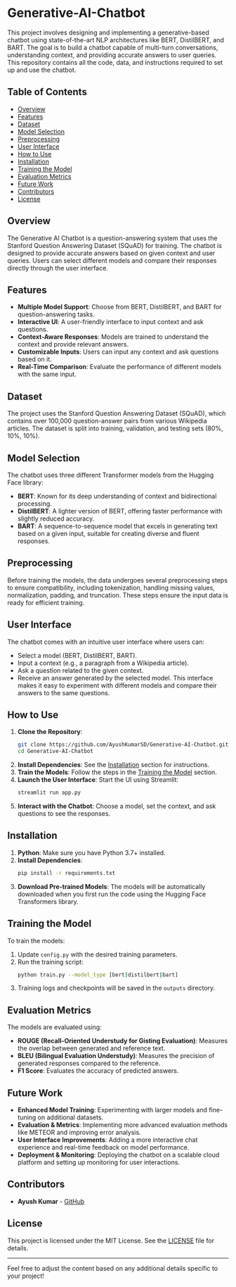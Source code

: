# Generative-AI-Chatbot


This project involves designing and implementing a generative-based chatbot using state-of-the-art NLP architectures like BERT, DistilBERT, and BART. The goal is to build a chatbot capable of multi-turn conversations, understanding context, and providing accurate answers to user queries. This repository contains all the code, data, and instructions required to set up and use the chatbot.

## Table of Contents
- [Overview](#overview)
- [Features](#features)
- [Dataset](#dataset)
- [Model Selection](#model-selection)
- [Preprocessing](#preprocessing)
- [User Interface](#user-interface)
- [How to Use](#how-to-use)
- [Installation](#installation)
- [Training the Model](#training-the-model)
- [Evaluation Metrics](#evaluation-metrics)
- [Future Work](#future-work)
- [Contributors](#contributors)
- [License](#license)

## Overview
The Generative AI Chatbot is a question-answering system that uses the Stanford Question Answering Dataset (SQuAD) for training. The chatbot is designed to provide accurate answers based on given context and user queries. Users can select different models and compare their responses directly through the user interface.

## Features
- **Multiple Model Support**: Choose from BERT, DistilBERT, and BART for question-answering tasks.
- **Interactive UI**: A user-friendly interface to input context and ask questions.
- **Context-Aware Responses**: Models are trained to understand the context and provide relevant answers.
- **Customizable Inputs**: Users can input any context and ask questions based on it.
- **Real-Time Comparison**: Evaluate the performance of different models with the same input.

## Dataset
The project uses the Stanford Question Answering Dataset (SQuAD), which contains over 100,000 question-answer pairs from various Wikipedia articles. The dataset is split into training, validation, and testing sets (80%, 10%, 10%).

## Model Selection
The chatbot uses three different Transformer models from the Hugging Face library:
- **BERT**: Known for its deep understanding of context and bidirectional processing.
- **DistilBERT**: A lighter version of BERT, offering faster performance with slightly reduced accuracy.
- **BART**: A sequence-to-sequence model that excels in generating text based on a given input, suitable for creating diverse and fluent responses.

## Preprocessing
Before training the models, the data undergoes several preprocessing steps to ensure compatibility, including tokenization, handling missing values, normalization, padding, and truncation. These steps ensure the input data is ready for efficient training.

## User Interface
The chatbot comes with an intuitive user interface where users can:
- Select a model (BERT, DistilBERT, BART).
- Input a context (e.g., a paragraph from a Wikipedia article).
- Ask a question related to the given context.
- Receive an answer generated by the selected model.
This interface makes it easy to experiment with different models and compare their answers to the same questions.

## How to Use
1. **Clone the Repository**:
    ```bash
    git clone https://github.com/AyushKumarSD/Generative-AI-Chatbot.git
    cd Generative-AI-Chatbot
    ```
2. **Install Dependencies**:
    See the [Installation](#installation) section for instructions.
3. **Train the Models**:
    Follow the steps in the [Training the Model](#training-the-model) section.
4. **Launch the User Interface**:
    Start the UI using Streamlit:
    ```bash
    streamlit run app.py
    ```
5. **Interact with the Chatbot**:
    Choose a model, set the context, and ask questions to see the responses.

## Installation
1. **Python**: Make sure you have Python 3.7+ installed.
2. **Install Dependencies**:
    ```bash
    pip install -r requirements.txt
    ```
3. **Download Pre-trained Models**: The models will be automatically downloaded when you first run the code using the Hugging Face Transformers library.

## Training the Model
To train the models:
1. Update `config.py` with the desired training parameters.
2. Run the training script:
    ```bash
    python train.py --model_type [bert|distilbert|bart]
    ```
3. Training logs and checkpoints will be saved in the `outputs` directory.

## Evaluation Metrics
The models are evaluated using:
- **ROUGE (Recall-Oriented Understudy for Gisting Evaluation)**: Measures the overlap between generated and reference text.
- **BLEU (Bilingual Evaluation Understudy)**: Measures the precision of generated responses compared to the reference.
- **F1 Score**: Evaluates the accuracy of predicted answers.

## Future Work
- **Enhanced Model Training**: Experimenting with larger models and fine-tuning on additional datasets.
- **Evaluation & Metrics**: Implementing more advanced evaluation methods like METEOR and improving error analysis.
- **User Interface Improvements**: Adding a more interactive chat experience and real-time feedback on model performance.
- **Deployment & Monitoring**: Deploying the chatbot on a scalable cloud platform and setting up monitoring for user interactions.

## Contributors
- **Ayush Kumar** - [GitHub](https://github.com/AyushKumarSD)

## License
This project is licensed under the MIT License. See the [LICENSE](LICENSE) file for details.

---

Feel free to adjust the content based on any additional details specific to your project!
